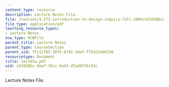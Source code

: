 ```yaml
---
content_type: resource
description: Lecture Notes File.
file: /courses/4-273-introduction-to-design-inquiry-fall-2004/a33d28bcdeaf38cc6a43d7a4037bc53c_lect05a.pdf
file_type: application/pdf
learning_resource_types:
- Lecture Notes
ocw_type: OCWFile
parent_title: Lecture Notes
parent_type: CourseSection
parent_uid: ffc11763-38f5-8742-2def-f75422ab6338
resourcetype: Document
title: lect05a.pdf
uid: a33d28bc-deaf-38cc-6a43-d7a4037bc53c
---
```

Lecture Notes File.

